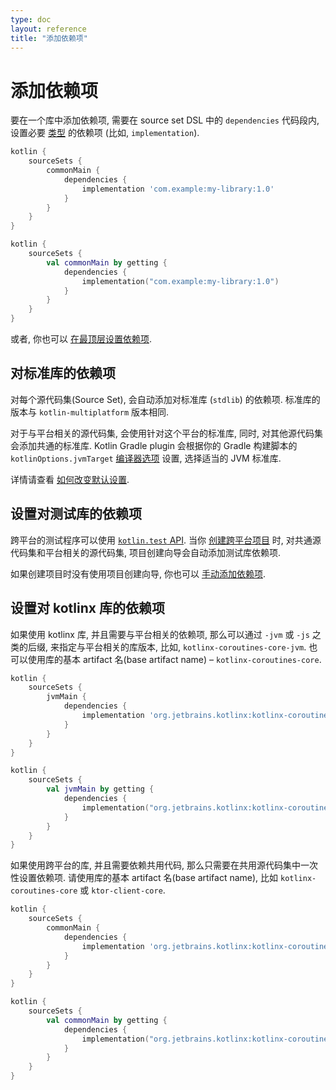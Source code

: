 ```yaml
---
type: doc
layout: reference
title: "添加依赖项"
---
```


# 添加依赖项

要在一个库中添加依赖项, 需要在 source set DSL 中的 `dependencies` 代码段内,
设置必要 [类型](using-gradle.html#dependency-types) 的依赖项 (比如, `implementation`).

<div class="multi-language-sample" data-lang="groovy">
<div class="sample" markdown="1" theme="idea" mode="groovy" data-highlight-only>

```groovy
kotlin {
    sourceSets {
        commonMain {
            dependencies {
                implementation 'com.example:my-library:1.0'
            }
        }
    }
}
```

</div>
</div>

<div class="multi-language-sample" data-lang="kotlin">
<div class="sample" markdown="1" theme="idea" mode="kotlin" data-highlight-only>

```kotlin
kotlin {
    sourceSets {
        val commonMain by getting {
            dependencies {
                implementation("com.example:my-library:1.0")
            }
        }
    }
}
```

</div>
</div>

或者, 你也可以 [在最顶层设置依赖项](using-gradle.html#set-dependencies-at-the-top-level).

## 对标准库的依赖项

对每个源代码集(Source Set), 会自动添加对标准库 (`stdlib`) 的依赖项.
标准库的版本与 `kotlin-multiplatform` 版本相同.

对于与平台相关的源代码集, 会使用针对这个平台的标准库, 同时, 对其他源代码集会添加共通的标准库.
Kotlin Gradle plugin 会根据你的 Gradle 构建脚本的
`kotlinOptions.jvmTarget` [编译器选项](using-gradle.html#compiler-options) 设置, 选择适当的 JVM 标准库.

详情请查看 [如何改变默认设置](using-gradle.html#dependency-on-the-standard-library).

## 设置对测试库的依赖项

跨平台的测试程序可以使用 [`kotlin.test` API](../../api/latest/kotlin.test/index.html).
当你 [创建跨平台项目](mpp-create-lib.html) 时, 对共通源代码集和平台相关的源代码集, 项目创建向导会自动添加测试库依赖项.

如果创建项目时没有使用项目创建向导, 你也可以 [手动添加依赖项](using-gradle.html#set-dependencies-on-test-libraries).

## 设置对 kotlinx 库的依赖项

如果使用 kotlinx 库, 并且需要与平台相关的依赖项, 那么可以通过 `-jvm` 或 `-js` 之类的后缀,
来指定与平台相关的库版本, 比如, `kotlinx-coroutines-core-jvm`.
也可以使用库的基本 artifact 名(base artifact name) – `kotlinx-coroutines-core`.

<div class="multi-language-sample" data-lang="groovy">
<div class="sample" markdown="1" theme="idea" mode="groovy" data-highlight-only>

```groovy
kotlin {
    sourceSets {
        jvmMain {
            dependencies {
                implementation 'org.jetbrains.kotlinx:kotlinx-coroutines-core-jvm:{{ site.data.releases.latest.coroutines.version }}'
            }
        }
    }
}
```

</div>
</div>

<div class="multi-language-sample" data-lang="kotlin">
<div class="sample" markdown="1" theme="idea" mode="kotlin" data-highlight-only>

```kotlin
kotlin {
    sourceSets {
        val jvmMain by getting {
            dependencies {
                implementation("org.jetbrains.kotlinx:kotlinx-coroutines-core-jvm:{{ site.data.releases.latest.coroutines.version }}")
            }
        }
    }
}

```

</div>
</div>

如果使用跨平台的库, 并且需要依赖共用代码,  那么只需要在共用源代码集中一次性设置依赖项.
请使用库的基本 artifact 名(base artifact name), 比如 `kotlinx-coroutines-core` 或 `ktor-client-core`.

<div class="multi-language-sample" data-lang="groovy">
<div class="sample" markdown="1" theme="idea" mode="groovy" data-highlight-only>

```groovy
kotlin {
    sourceSets {
        commonMain {
            dependencies {
                implementation 'org.jetbrains.kotlinx:kotlinx-coroutines-core:{{ site.data.releases.latest.coroutines.version }}'
            }
        }
    }
}
```

</div>
</div>

<div class="multi-language-sample" data-lang="kotlin">
<div class="sample" markdown="1" theme="idea" mode="kotlin" data-highlight-only>

```kotlin
kotlin {
    sourceSets {
        val commonMain by getting {
            dependencies {
                implementation("org.jetbrains.kotlinx:kotlinx-coroutines-core:{{ site.data.releases.latest.coroutines.version }}")
            }
        }
    }
}

```

</div>
</div>
